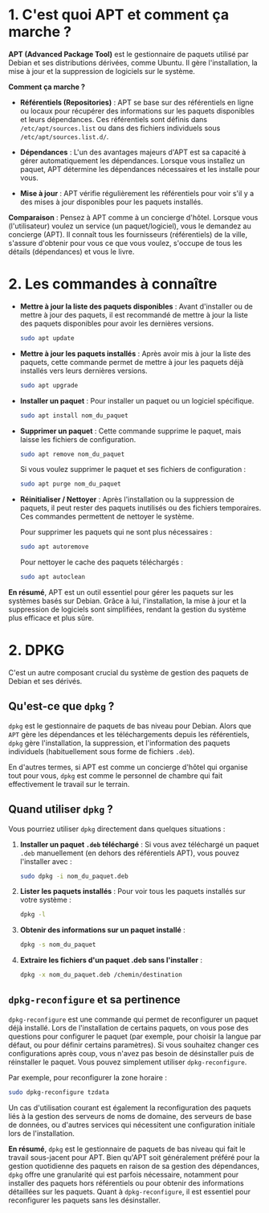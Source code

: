 
# 1. C'est quoi APT et comment ça marche ?

**APT (Advanced Package Tool)** est le gestionnaire de paquets utilisé par Debian et ses distributions dérivées, comme Ubuntu. Il gère l'installation, la mise à jour et la suppression de logiciels sur le système.

**Comment ça marche ?**

- **Référentiels (Repositories)** : APT se base sur des référentiels en ligne ou locaux pour récupérer des informations sur les paquets disponibles et leurs dépendances. Ces référentiels sont définis dans `/etc/apt/sources.list` ou dans des fichiers individuels sous `/etc/apt/sources.list.d/`.

- **Dépendances** : L'un des avantages majeurs d'APT est sa capacité à gérer automatiquement les dépendances. Lorsque vous installez un paquet, APT détermine les dépendances nécessaires et les installe pour vous.

- **Mise à jour** : APT vérifie régulièrement les référentiels pour voir s'il y a des mises à jour disponibles pour les paquets installés.

**Comparaison** : Pensez à APT comme à un concierge d'hôtel. Lorsque vous (l'utilisateur) voulez un service (un paquet/logiciel), vous le demandez au concierge (APT). Il connaît tous les fournisseurs (référentiels) de la ville, s'assure d'obtenir pour vous ce que vous voulez, s'occupe de tous les détails (dépendances) et vous le livre.

# 2. Les commandes à connaître

- **Mettre à jour la liste des paquets disponibles** : Avant d'installer ou de mettre à jour des paquets, il est recommandé de mettre à jour la liste des paquets disponibles pour avoir les dernières versions.
  ```bash
  sudo apt update
  ```

- **Mettre à jour les paquets installés** : Après avoir mis à jour la liste des paquets, cette commande permet de mettre à jour les paquets déjà installés vers leurs dernières versions.
  ```bash
  sudo apt upgrade
  ```

- **Installer un paquet** : Pour installer un paquet ou un logiciel spécifique.
  ```bash
  sudo apt install nom_du_paquet
  ```

- **Supprimer un paquet** : Cette commande supprime le paquet, mais laisse les fichiers de configuration.
  ```bash
  sudo apt remove nom_du_paquet
  ```

  Si vous voulez supprimer le paquet et ses fichiers de configuration :
  ```bash
  sudo apt purge nom_du_paquet
  ```

- **Réinitialiser / Nettoyer** : Après l'installation ou la suppression de paquets, il peut rester des paquets inutilisés ou des fichiers temporaires. Ces commandes permettent de nettoyer le système.

  Pour supprimer les paquets qui ne sont plus nécessaires :
  ```bash
  sudo apt autoremove
  ```

  Pour nettoyer le cache des paquets téléchargés :
  ```bash
  sudo apt autoclean
  ```

**En résumé**, APT est un outil essentiel pour gérer les paquets sur les systèmes basés sur Debian. Grâce à lui, l'installation, la mise à jour et la suppression de logiciels sont simplifiées, rendant la gestion du système plus efficace et plus sûre.

# 2. DPKG

C'est un autre composant crucial du système de gestion des paquets de Debian et ses dérivés.

## Qu'est-ce que `dpkg` ?

`dpkg` est le gestionnaire de paquets de bas niveau pour Debian. Alors que `APT` gère les dépendances et les téléchargements depuis les référentiels, `dpkg` gère l'installation, la suppression, et l'information des paquets individuels (habituellement sous forme de fichiers `.deb`).

En d'autres termes, si APT est comme un concierge d'hôtel qui organise tout pour vous, `dpkg` est comme le personnel de chambre qui fait effectivement le travail sur le terrain.

## Quand utiliser `dpkg` ?

Vous pourriez utiliser `dpkg` directement dans quelques situations :

1. **Installer un paquet `.deb` téléchargé** : Si vous avez téléchargé un paquet `.deb` manuellement (en dehors des référentiels APT), vous pouvez l'installer avec :
   ```bash
   sudo dpkg -i nom_du_paquet.deb
   ```

2. **Lister les paquets installés** : Pour voir tous les paquets installés sur votre système :
   ```bash
   dpkg -l
   ```

3. **Obtenir des informations sur un paquet installé** :
   ```bash
   dpkg -s nom_du_paquet
   ```

4. **Extraire les fichiers d'un paquet .deb sans l'installer** :
   ```bash
   dpkg -x nom_du_paquet.deb /chemin/destination
   ```

## `dpkg-reconfigure` et sa pertinence

`dpkg-reconfigure` est une commande qui permet de reconfigurer un paquet déjà installé. Lors de l'installation de certains paquets, on vous pose des questions pour configurer le paquet (par exemple, pour choisir la langue par défaut, ou pour définir certains paramètres). Si vous souhaitez changer ces configurations après coup, vous n'avez pas besoin de désinstaller puis de réinstaller le paquet. Vous pouvez simplement utiliser `dpkg-reconfigure`.

Par exemple, pour reconfigurer la zone horaire :
```bash
sudo dpkg-reconfigure tzdata
```

Un cas d'utilisation courant est également la reconfiguration des paquets liés à la gestion des serveurs de noms de domaine, des serveurs de base de données, ou d'autres services qui nécessitent une configuration initiale lors de l'installation.

**En résumé**, `dpkg` est le gestionnaire de paquets de bas niveau qui fait le travail sous-jacent pour APT. Bien qu'APT soit généralement préféré pour la gestion quotidienne des paquets en raison de sa gestion des dépendances, `dpkg` offre une granularité qui est parfois nécessaire, notamment pour installer des paquets hors référentiels ou pour obtenir des informations détaillées sur les paquets. Quant à `dpkg-reconfigure`, il est essentiel pour reconfigurer les paquets sans les désinstaller.